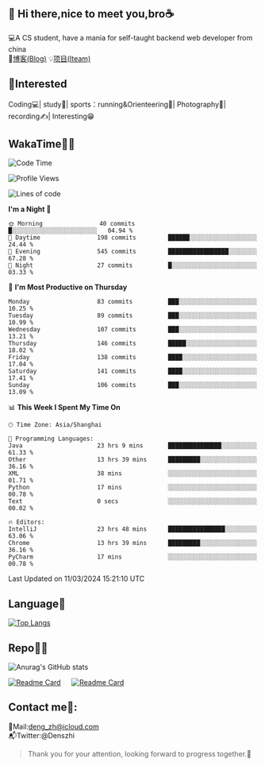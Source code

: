 👋 Hi there,nice to meet you,bro☕
---
💻A CS student, have a mania for self-taught backend web developer from china   
📌[博客(Blog)](https://github.com/HealUP/MyBlog)
💡[项目(Iteam)](https://healup.github.io/)

 <!-- waka-box start -->
 <!-- waka-box end -->
 
🧲**Interested**
--
Coding💻| study📖| sports：running&Orienteering🏃‍| Photography📸| recording✍️| Interesting😁

WakaTime👨‍💻
---
<!--START_SECTION:waka-->
![Code Time](http://img.shields.io/badge/Code%20Time-770%20hrs%2030%20mins-blue)

![Profile Views](http://img.shields.io/badge/Profile%20Views-8-blue)

![Lines of code](https://img.shields.io/badge/From%20Hello%20World%20I%27ve%20Written-205.0%20thousand%20lines%20of%20code-blue)

**I'm a Night 🦉** 

```text
🌞 Morning                40 commits          █░░░░░░░░░░░░░░░░░░░░░░░░   04.94 % 
🌆 Daytime                198 commits         ██████░░░░░░░░░░░░░░░░░░░   24.44 % 
🌃 Evening                545 commits         █████████████████░░░░░░░░   67.28 % 
🌙 Night                  27 commits          █░░░░░░░░░░░░░░░░░░░░░░░░   03.33 % 
```
📅 **I'm Most Productive on Thursday** 

```text
Monday                   83 commits          ███░░░░░░░░░░░░░░░░░░░░░░   10.25 % 
Tuesday                  89 commits          ███░░░░░░░░░░░░░░░░░░░░░░   10.99 % 
Wednesday                107 commits         ███░░░░░░░░░░░░░░░░░░░░░░   13.21 % 
Thursday                 146 commits         █████░░░░░░░░░░░░░░░░░░░░   18.02 % 
Friday                   138 commits         ████░░░░░░░░░░░░░░░░░░░░░   17.04 % 
Saturday                 141 commits         ████░░░░░░░░░░░░░░░░░░░░░   17.41 % 
Sunday                   106 commits         ███░░░░░░░░░░░░░░░░░░░░░░   13.09 % 
```


📊 **This Week I Spent My Time On** 

```text
🕑︎ Time Zone: Asia/Shanghai

💬 Programming Languages: 
Java                     23 hrs 9 mins       ███████████████░░░░░░░░░░   61.33 % 
Other                    13 hrs 39 mins      █████████░░░░░░░░░░░░░░░░   36.16 % 
XML                      38 mins             ░░░░░░░░░░░░░░░░░░░░░░░░░   01.71 % 
Python                   17 mins             ░░░░░░░░░░░░░░░░░░░░░░░░░   00.78 % 
Text                     0 secs              ░░░░░░░░░░░░░░░░░░░░░░░░░   00.02 % 

🔥 Editors: 
IntelliJ                 23 hrs 48 mins      ████████████████░░░░░░░░░   63.06 % 
Chrome                   13 hrs 39 mins      █████████░░░░░░░░░░░░░░░░   36.16 % 
PyCharm                  17 mins             ░░░░░░░░░░░░░░░░░░░░░░░░░   00.78 % 
```


 Last Updated on 11/03/2024 15:21:10 UTC
<!--END_SECTION:waka-->

Language🚀
---
[![Top Langs](https://github-readme-stats.vercel.app/api/top-langs/?username=HealUP&layout=compact&hide_border=true)](https://github.com/HealUP)

Repo🧑‍💻
---
![Anurag's GitHub stats](https://github-readme-stats.vercel.app/api?username=HealUP&count_private=true&show_icons=true&theme=gruvbox&hide_border=true) 

[![Readme Card](https://github-readme-stats.vercel.app/api/pin/?username=HealUP&repo=InternetEy&theme=transparent)](https://github.com/HealUP/InternetEy) &emsp;
[![Readme Card](https://github-readme-stats.vercel.app/api/pin/?username=HealUP&repo=CampusExperience&theme=transparent)](https://github.com/HealUP/CampusExperience)


Contact me📱:
---
📮Mail:deng_zh@icloud.com  
📬Twitter:@Denszhi  

> Thank you for your attention, looking forward to progress together.🎉
